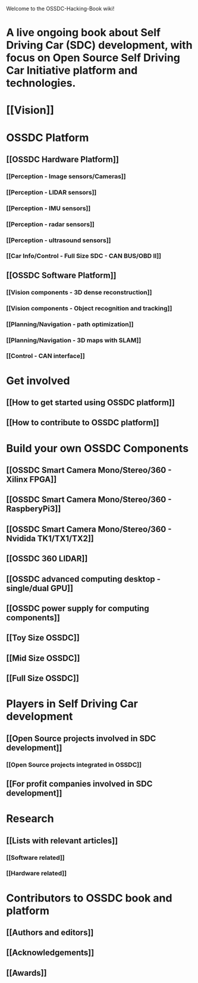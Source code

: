 Welcome to the OSSDC-Hacking-Book wiki!

# A live ongoing book about Self Driving Car (SDC) development, with focus on Open Source Self Driving Car Initiative platform and technologies.

# [[Vision]]

# OSSDC Platform
## [[OSSDC Hardware Platform]]
### [[Perception - Image sensors/Cameras]]
### [[Perception - LIDAR sensors]]
### [[Perception - IMU sensors]]
### [[Perception - radar sensors]]
### [[Perception - ultrasound sensors]]
### [[Car Info/Control - Full Size SDC - CAN BUS/OBD II]]
## [[OSSDC Software Platform]]
### [[Vision components - 3D dense reconstruction]]
### [[Vision components - Object recognition and tracking]]
### [[Planning/Navigation - path optimization]]
### [[Planning/Navigation - 3D maps with SLAM]]
### [[Control - CAN interface]]

# Get involved
## [[How to get started using OSSDC platform]]
## [[How to contribute to OSSDC platform]]

# Build your own OSSDC Components
## [[OSSDC Smart Camera Mono/Stereo/360 - Xilinx FPGA]]
## [[OSSDC Smart Camera Mono/Stereo/360 - RaspberyPi3]]
## [[OSSDC Smart Camera Mono/Stereo/360 - Nvidida TK1/TX1/TX2]]
## [[OSSDC 360 LIDAR]]
## [[OSSDC advanced computing desktop - single/dual GPU]]
## [[OSSDC power supply for computing components]]
## [[Toy Size OSSDC]]
## [[Mid Size OSSDC]]
## [[Full Size OSSDC]]

# Players in Self Driving Car development
## [[Open Source projects involved in SDC development]]
### [[Open Source projects integrated in OSSDC]]
## [[For profit companies involved in SDC development]]

# Research
## [[Lists with relevant articles]]
### [[Software related]]
### [[Hardware related]]

# Contributors to OSSDC book and platform
## [[Authors and editors]]
## [[Acknowledgements]]
## [[Awards]]
